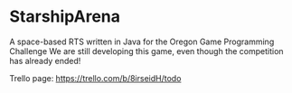 # StarshipArena
A space-based RTS written in Java for the Oregon Game Programming Challenge
We are still developing this game, even though the competition has already ended!

Trello page: https://trello.com/b/8irseidH/todo
